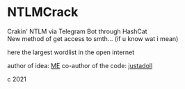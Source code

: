 # NTLMCrack


Crakin' NTLM via Telegram Bot through HashCat </br>
New method of get access to smth... (if u know wat i mean)


here the largest wordlist in the open internet


author of idea: <a href="https://github.com/santiagz">ME</a>
co-author of the code: <a href="https://github.com/justadoll">justadoll</a>


c 2021

